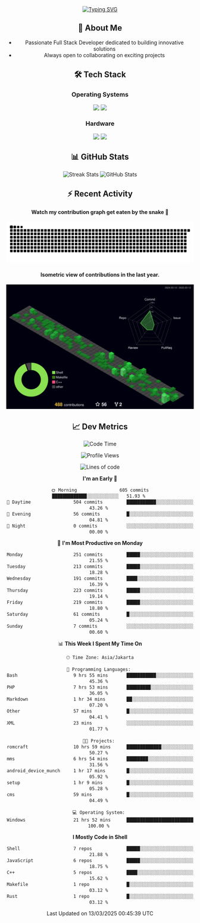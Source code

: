 <div align="center" style="max-width: 900px; margin: auto;">
<a href="https://github.com/thunderkex">
  <img src="https://readme-typing-svg.herokuapp.com?font=Fira+Code&pause=1000&center=true&vCenter=true&width=435&lines=Ha+ha!+I+am+here!;Told+you+a+storm+was+coming!" alt="Typing SVG" />
</a>

## 👋 About Me
- Passionate Full Stack Developer dedicated to building innovative solutions
- Always open to collaborating on exciting projects

## 🛠️ Tech Stack
### Operating Systems
<a href="#"><img src="https://img.shields.io/badge/Linux-FCC624?style=flat&logo=linux&logoColor=black"></a>
<a href="#"><img src="https://img.shields.io/badge/Windows-0078D6?style=flat&logo=windows&logoColor=white"></a>

### Hardware
<a href="#"><img src="https://img.shields.io/badge/Raspberry%20Pi-C51A4A?style=flat&logo=raspberrypi&logoColor=white"></a>
<a href="#"><img src="https://img.shields.io/badge/Arduino-00979D?style=flat&logo=Arduino&logoColor=white"></a>

## 📊 GitHub Stats
<div align="center">
  <img src="https://streak-stats.demolab.com?user=thunderkex&theme=tokyonight-duo&border_radius=20" alt="Streak Stats" />
  <img src="https://github-readme-stats.vercel.app/api?username=thunderkex&show_icons=true&theme=tokyonight&border_radius=20" alt="GitHub Stats" />
</div>

## ⚡ Recent Activity
<h4>Watch my contribution graph get eaten by the snake 🐍</h4>
<img width="600em" alt="thunderkex's Github commit snake" src="https://raw.githubusercontent.com/thunderkex/thunderkex/output/grid-snake-ov.svg" />

<h4>Isometric view of contributions in the last year.</h4>
<a href="./profile-3d-contrib/profile-night-green.svg">
	<img width="600em" src="./profile-3d-contrib/profile-night-green.svg">
</a>

## 📈 Dev Metrics
<!--START_SECTION:waka-->
![Code Time](http://img.shields.io/badge/Code%20Time-1%2C095%20hrs%207%20mins-blue)

![Profile Views](http://img.shields.io/badge/Profile%20Views-0-blue)

![Lines of code](https://img.shields.io/badge/From%20Hello%20World%20I%27ve%20Written-3.4%20million%20lines%20of%20code-blue)

**I'm an Early 🐤** 

```text
🌞 Morning                605 commits         █████████████░░░░░░░░░░░░   51.93 % 
🌆 Daytime                504 commits         ███████████░░░░░░░░░░░░░░   43.26 % 
🌃 Evening                56 commits          █░░░░░░░░░░░░░░░░░░░░░░░░   04.81 % 
🌙 Night                  0 commits           ░░░░░░░░░░░░░░░░░░░░░░░░░   00.00 % 
```
📅 **I'm Most Productive on Monday** 

```text
Monday                   251 commits         █████░░░░░░░░░░░░░░░░░░░░   21.55 % 
Tuesday                  213 commits         █████░░░░░░░░░░░░░░░░░░░░   18.28 % 
Wednesday                191 commits         ████░░░░░░░░░░░░░░░░░░░░░   16.39 % 
Thursday                 223 commits         █████░░░░░░░░░░░░░░░░░░░░   19.14 % 
Friday                   219 commits         █████░░░░░░░░░░░░░░░░░░░░   18.80 % 
Saturday                 61 commits          █░░░░░░░░░░░░░░░░░░░░░░░░   05.24 % 
Sunday                   7 commits           ░░░░░░░░░░░░░░░░░░░░░░░░░   00.60 % 
```


📊 **This Week I Spent My Time On** 

```text
🕑︎ Time Zone: Asia/Jakarta

💬 Programming Languages: 
Bash                     9 hrs 55 mins       ███████████░░░░░░░░░░░░░░   45.36 % 
PHP                      7 hrs 53 mins       █████████░░░░░░░░░░░░░░░░   36.05 % 
Markdown                 1 hr 34 mins        ██░░░░░░░░░░░░░░░░░░░░░░░   07.20 % 
Other                    57 mins             █░░░░░░░░░░░░░░░░░░░░░░░░   04.41 % 
XML                      23 mins             ░░░░░░░░░░░░░░░░░░░░░░░░░   01.77 % 

🐱‍💻 Projects: 
romcraft                 10 hrs 59 mins      █████████████░░░░░░░░░░░░   50.27 % 
mms                      6 hrs 54 mins       ████████░░░░░░░░░░░░░░░░░   31.56 % 
android_device_munch     1 hr 17 mins        █░░░░░░░░░░░░░░░░░░░░░░░░   05.92 % 
setup                    1 hr 9 mins         █░░░░░░░░░░░░░░░░░░░░░░░░   05.28 % 
cms                      59 mins             █░░░░░░░░░░░░░░░░░░░░░░░░   04.49 % 

💻 Operating System: 
Windows                  21 hrs 52 mins      █████████████████████████   100.00 % 
```

**I Mostly Code in Shell** 

```text
Shell                    7 repos             █████░░░░░░░░░░░░░░░░░░░░   21.88 % 
JavaScript               6 repos             █████░░░░░░░░░░░░░░░░░░░░   18.75 % 
C++                      5 repos             ████░░░░░░░░░░░░░░░░░░░░░   15.62 % 
Makefile                 1 repo              █░░░░░░░░░░░░░░░░░░░░░░░░   03.12 % 
Rust                     1 repo              █░░░░░░░░░░░░░░░░░░░░░░░░   03.12 % 
```




 Last Updated on 13/03/2025 00:45:39 UTC
<!--END_SECTION:waka-->
</div>
